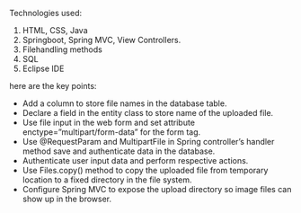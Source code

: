 Technologies used:
1. HTML, CSS, Java
2. Springboot, Spring MVC, View Controllers.
3. Filehandling methods
4. SQL
5. Eclipse IDE

here are the key points:
- Add a column to store file names in the database table.
- Declare a field in the entity class to store name of the uploaded file.
- Use file input in the web form and set attribute enctype=”multipart/form-data” for the form tag.
- Use @RequestParam and MultipartFile in Spring controller’s handler method save and authenticate data in the database.
- Authenticate user input data and perform respective actions.
- Use Files.copy() method to copy the uploaded file from temporary location to a fixed directory in the file system.
- Configure Spring MVC to expose the upload directory so image files can show up in the browser.
